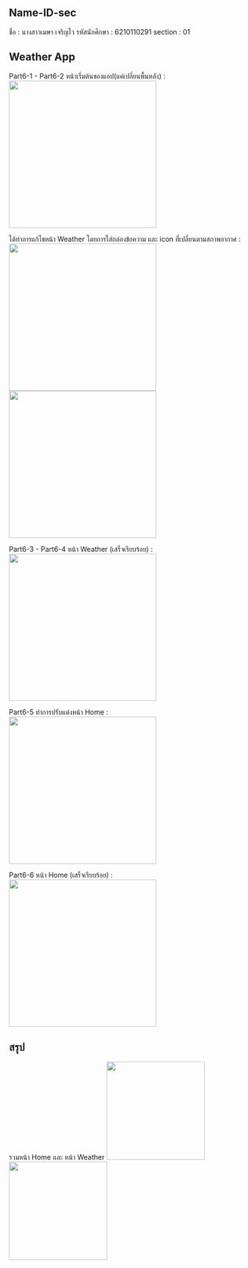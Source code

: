 ## Name-ID-sec
ชื่อ : นางสาวเมษา เจริญไว
รหัสนักศึกษา : 6210110291
section : 01

## Weather App
Part6-1 - Part6-2
หน้าเริ่มต้นของแอป(แค่เปลี่ยนพื้นหลัง) :
<img src="6-2(1).jpg" width="300">

ได้ทำการแก้ไขหน้า Weather โดยการใส่กล่องข้อความ และ icon ที่เปลี่ยนตามสภาพอากาศ :
<img src="6-2(2).jpg" width="300">  <img src="6-3(3).jpg" width="300">


Part6-3 - Part6-4
หน้า Weather (เสร็จเรียบร้อย) :
<img src="6-4.jpg" width="300">


Part6-5
ทำการปรับแต่งหน้า Home :
<img src="6-5.jpg" width="300">

Part6-6
หน้า Home (เสร็จเรียบร้อย) :
<img src="6-6.jpg" width="300">


## สรุป
รวมหน้า Home และ หน้า Weather 
<img src="6-6.jpg" width="200">  <img src="6-2(2).jpg" width="200">